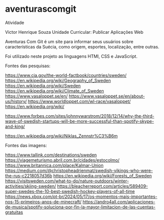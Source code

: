 # aventurascomgit
Atividade

Victor Henrique Souza
Unidade Curricular: Publicar Aplicações Web

Aventuras Com Git é um site para informar seus usuários sobre 
características da Suécia, como origem, esportes, localização, entre outras.

Foi utilizado neste projeto as linguagens HTMl, CSS e JavaScript.


Fontes das pesquisas:

https://www.cia.gov/the-world-factbook/countries/sweden/
https://en.wikipedia.org/wiki/Geography_of_Sweden
https://en.wikipedia.org/wiki/Sweden
https://en.wikipedia.org/wiki/Climate_of_Sweden
https://www.vasaloppet.se/en/
https://www.vasaloppet.se/en/about-us/history/
https://www.worldloppet.com/wl-race/vasaloppet/
https://en.wikipedia.org/wiki/

https://www.forbes.com/sites/johnnywarstrom/2018/12/14/why-the-third-wave-of-swedish-startups-will-be-more-successful-than-spotify-skype-and-king/

https://en.wikipedia.org/wiki/Niklas_Zennstr%C3%B6m


Fontes das imagens:

https://www.tallink.com/destinations/sweden
https://viagemeturismo.abril.com.br/cidades/estocolmo/
https://www.britannica.com/place/Kalmar-Union
https://medium.com/@christopheadrienmat/swedish-vikings-who-were-the-rus-c2218057d36b
https://en.wikipedia.org/wiki/Forests_of_Sweden
https://visitsweden.com/what-to-do/nature-outdoors/winter-activities/skiing-sweden/
https://bleacherreport.com/articles/589409-super-swedes-the-10-best-swedish-hockey-players-of-all-time
https://news.xbox.com/pt-br/2024/05/17/os-momentos-mais-importantes-nos-15-primeiros-anos-de-minecraft/
https://andro4all.com/aplicaciones-de-musica/spotify-soluciona-por-fin-la-mayor-limitacion-de-las-cuentas-gratuitas